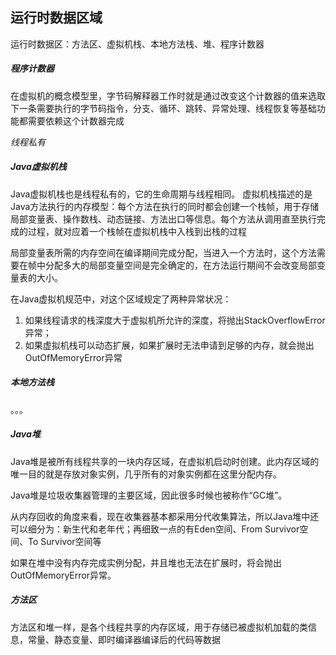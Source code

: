 运行时数据区域
--

运行时数据区：方法区、虚拟机栈、本地方法栈、堆、程序计数器

##### 程序计数器

在虚拟机的概念模型里，字节码解释器工作时就是通过改变这个计数器的值来选取下一条需要执行的字节码指令，分支、循环、跳转、异常处理、线程恢复等基础功能都需要依赖这个计数器完成

*线程私有*

##### Java虚拟机栈

Java虚拟机栈也是线程私有的，它的生命周期与线程相同。
虚拟机栈描述的是Java方法执行的内存模型：每个方法在执行的同时都会创建一个栈帧，用于存储局部变量表、操作数栈、动态链接、方法出口等信息。每个方法从调用直至执行完成的过程，就对应着一个栈帧在虚拟机栈中入栈到出栈的过程

局部变量表所需的内存空间在编译期间完成分配，当进入一个方法时，这个方法需要在帧中分配多大的局部变量空间是完全确定的，在方法运行期间不会改变局部变量表的大小。

在Java虚拟机规范中，对这个区域规定了两种异常状况：
1. 如果线程请求的栈深度大于虚拟机所允许的深度，将抛出StackOverflowError异常；
2. 如果虚拟机栈可以动态扩展，如果扩展时无法申请到足够的内存，就会抛出OutOfMemoryError异常

##### 本地方法栈

。。。

##### Java堆

Java堆是被所有线程共享的一块内存区域，在虚拟机启动时创建。此内存区域的唯一目的就是存放对象实例，几乎所有的对象实例都在这里分配内存。

Java堆是垃圾收集器管理的主要区域，因此很多时候也被称作“GC堆”。

从内存回收的角度来看，现在收集器基本都采用分代收集算法，所以Java堆中还可以细分为：新生代和老年代；再细致一点的有Eden空间、From Survivor空间、To Survivor空间等

如果在堆中没有内存完成实例分配，并且堆也无法在扩展时，将会抛出OutOfMemoryError异常。

##### 方法区
方法区和堆一样，是各个线程共享的内存区域，用于存储已被虚拟机加载的类信息，常量、静态变量、即时编译器编译后的代码等数据